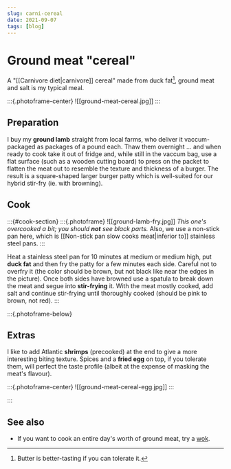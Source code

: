 ```yaml
---
slug: carni-cereal
date: 2021-09-07
tags: [blog]
---
```


# Ground meat "cereal"

A "[[Carnivore diet|carnivore]] cereal" made from duck fat[^butter], ground meat and salt is my typical meal.

[^butter]: Butter is better-tasting if you can tolerate it. 

:::{.photoframe-center}
![[ground-meat-cereal.jpg]]
:::

## Preparation

I buy my **ground lamb** straight from local farms, who deliver it vaccum-packaged as packages of a pound each. Thaw them overnight ... and when ready to cook take it out of fridge and, while still in the vaccum bag, use a flat surface (such as a wooden cutting board) to press on the packet to flatten the meat out to resemble the texture and thickness of a burger. The result is a square-shaped larger burger patty which is well-suited for our hybrid stir-fry (ie. with browning).

## Cook

:::{#cook-section}
:::{.photoframe}
![[ground-lamb-fry.jpg]]
*This one's overcooked a bit; you should **not** see black parts.* Also, we use a non-stick pan here, which is [[Non-stick pan slow cooks meat|inferior to]] stainless steel pans.
:::

Heat a stainless steel pan for 10 minutes at medium or medium high, put **duck fat** and then fry the patty for a few minutes each side. Careful not to overfry it (the color should be brown, but not black like near the edges in the picture). Once both sides have browned use a spatula to break down the meat and segue into **stir-frying** it. With the meat mostly cooked, add salt and continue stir-frying until thoroughly cooked (should be pink to brown, not red). 
:::

:::{.photoframe-below}
## Extras

I like to add Atlantic **shrimps** (precooked) at the end to give a more interesting biting texture. Spices and a **fried egg** on top, if you tolerate them, will perfect the taste profile (albeit at the expense of masking the meat's flavour).

:::{.photoframe-center}
![[ground-meat-cereal-egg.jpg]]
:::


:::

## See also

- If you want to cook an entire day's worth of ground meat, try a [wok](https://www.youtube.com/@wokwithtak).